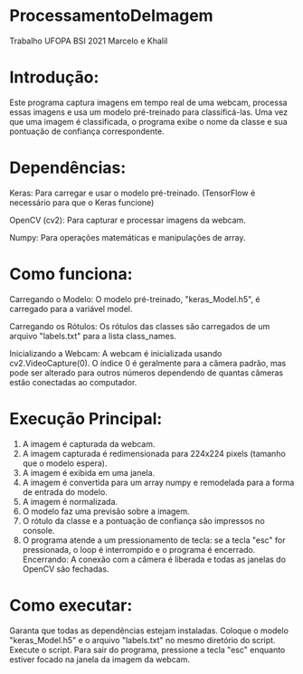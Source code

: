 # ProcessamentoDeImagem
Trabalho UFOPA BSI 2021 Marcelo e Khalil

# Introdução:
Este programa captura imagens em tempo real de uma webcam, processa essas imagens e usa um modelo pré-treinado para classificá-las. Uma vez que uma imagem é classificada, o programa exibe o nome da classe e sua pontuação de confiança correspondente.

# Dependências:

Keras: Para carregar e usar o modelo pré-treinado. (TensorFlow é necessário para que o Keras funcione)

OpenCV (cv2): Para capturar e processar imagens da webcam.

Numpy: Para operações matemáticas e manipulações de array.


# Como funciona:
Carregando o Modelo: O modelo pré-treinado, "keras_Model.h5", é carregado para a variável model.

Carregando os Rótulos: Os rótulos das classes são carregados de um arquivo "labels.txt" para a lista class_names.

Inicializando a Webcam: A webcam é inicializada usando cv2.VideoCapture(0). O índice 0 é geralmente para a câmera padrão, mas pode ser alterado para outros números dependendo de quantas câmeras estão conectadas ao computador.

# Execução Principal:

1. A imagem é capturada da webcam.
2. A imagem capturada é redimensionada para 224x224 pixels (tamanho que o modelo espera).
3. A imagem é exibida em uma janela.
4. A imagem é convertida para um array numpy e remodelada para a forma de entrada do modelo.
4. A imagem é normalizada.
4. O modelo faz uma previsão sobre a imagem.
5. O rótulo da classe e a pontuação de confiança são impressos no console.
6. O programa atende a  um pressionamento de tecla: se a tecla "esc" for pressionada, o loop é interrompido e o programa é encerrado.
Encerrando: A conexão com a câmera é liberada e todas as janelas do OpenCV são fechadas.

# Como executar:
Garanta que todas as dependências estejam instaladas.
Coloque o modelo "keras_Model.h5" e o arquivo "labels.txt" no mesmo diretório do script.
Execute o script.
Para sair do programa, pressione a tecla "esc" enquanto estiver focado na janela da imagem da webcam.






